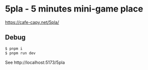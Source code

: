 # 5pla - 5 minutes mini-game place

https://cafe-capy.net/5pla/

## Debug

```s
$ pnpm i
$ pnpm run dev
```

See http://localhost:5173/5pla
